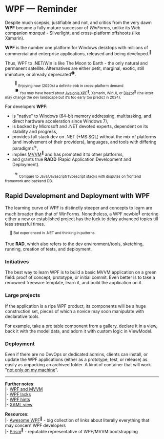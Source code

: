 # WPF &mdash; Reminder

Despite much scepsis, justifiable and not, and critics from the very dawn **WPF** became a fully mature successor of _WinForms_, unlike its Web companion _manqué_ - Silverlight, and cross-platform offshoots (like Xamarin).

 **WPF** is the number one platform for Windows desktops with millions of commercial and enterprise applications, released and being developed.<sup>🙋</sup>
 
 Thus, WPF to .NET/Win is like The Moon to Earth - the only natural and permanent satellite. Alternatives are either petit, marginal, exotic, still immature, or already deprecated<sup>🌘</sup>.

&nbsp;&nbsp;&nbsp;&nbsp;&nbsp;&nbsp;&nbsp;&nbsp;<sup>🙋</sup> <sub>Enjoying now (2020s) a definite ebb in cross-platform demand</sub>\
&nbsp;&nbsp;&nbsp;&nbsp;&nbsp;&nbsp;&nbsp;&nbsp;<sup>🌘</sup> <sub>You may have heard about [Avalonia XPF](https://avaloniaui.net/XPF)<sup>🔗</sup>, Xamarin, WinUI, or [Blazor](https://learn.microsoft.com/aspnet/core/blazor/hybrid/tutorials/wpf)<sup>🔗</sup> (the latter may change the dev landscape but it's too early too predict in 2024).</sub>

For developers **WPF**:

+ is "native" to Windows (64-bit memory addressing, multitasking, and direct hardware acceleration since Windows&nbsp;7),
+ is backed by Microsoft and .NET devoted experts, dependent on its stability and progress,
+ provides full stack dev on .NET (+MS&nbsp;SQL) without the mix of platforms (and involvement of their providers), languages, and tools with differing paradigms<sup>☕</sup>,
+ implies [MVVM](https://learn.microsoft.com/en-us/dotnet/architecture/maui/mvvm)<sup>:link:</sup> and has promoted it to other platforms,
+ and grants true **RADD** (Rapid Application Development and Deployment).

&nbsp;&nbsp;&nbsp;&nbsp;&nbsp;&nbsp;&nbsp;&nbsp;<sup>☕</sup> <sub>Compare to Java/Javascript/Typescript stacks with disputes on frontend framework and backend DB.</sub>

## Rapid Development and Deployment with WPF

The learning curve of WPF is distinctly steeper and concepts to learn are much broader than that of WinForms. 
Nonetheless, a WPF newbie<sup>🔰</sup> entering either a new or established project has the luck to delay advanced topics till less stressful times. 

&nbsp;&nbsp;&nbsp;&nbsp;<sup>🔰</sup> <sup>But experienced in .NET and thinking in patterns.</sup>

True **RAD**, which also refers to the dev environment/tools, sketching, running, creation of tests, and deployment,

### Initiatives

The best way to learn WPF is to build a basic MVVM application on a green field: proof of concept, prototype, or initial commit. 
Even better is to take a renowned freeware template, learn it, and build the application on it.

### Large projects

If the application is a ripe WPF product, its components will be a huge construction set, pieces of which a novice may soon manipulate with declarative tools. 

For example, take a pro table component from a gallery, declare it in a view, back it with the model data, and adorn it with custom logic in ViewModel.

### Deployment

Even if there are no DevOps or dedicated admins, clients can install, or update the WPF applications (either as a prototype, test, or release) as easily as unpacking an archived folder. 
A kind of container that will work "[not only on my machine](../../../pencraft/README+/memes#Deployment-tenses)".

---

__Further notes__:\
|- [WPF and MVVM](README+/mvvm/)\
|- [WPF lacks](README+/wpf-drawbacks.md)\
|- [WPF hints](README+/wpf-hints.md)\
|- [XAML view](README+/wpf-xaml_view.md)

__Resources__:\
|- [Awesome WPF](https://github.com/Carlos487/awesome-wpf)<sup>🔗</sup> - big collection of links about literally everything that may concern WPF developers\
|- [Prism](https://github.com/PrismLibrary/Prism)<sup>🔗</sup> - reputable representative of WPF/MVVM bootstrapping 
